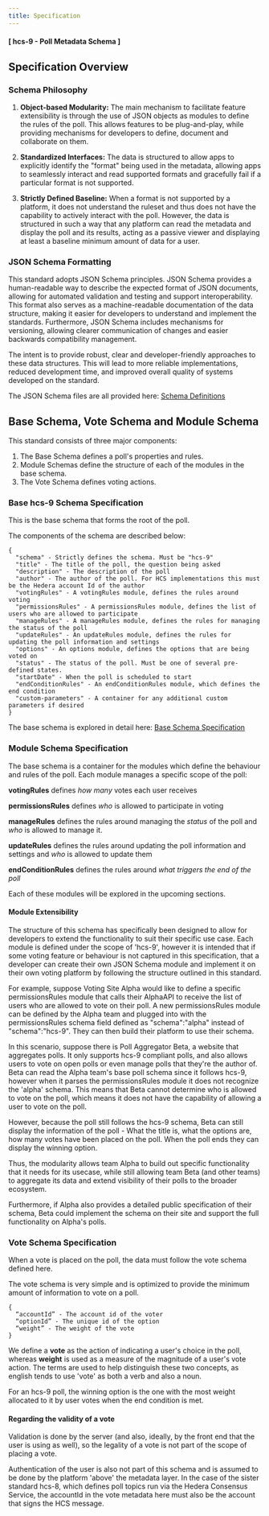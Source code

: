 ```yaml
---
title: Specification
---
```


#### [ hcs-9 - Poll Metadata Schema ]

## Specification Overview

### Schema Philosophy 

1. **Object-based Modularity:** The main mechanism to facilitate feature extensibility is through the use of JSON objects as modules to define the rules of the poll. This allows features to be plug-and-play, while providing mechanisms for developers to define, document and collaborate on them.

2. **Standardized Interfaces:** The data is structured to allow apps to explicitly identify the "format" being used in the metadata, allowing apps to seamlessly interact and read supported formats and gracefully fail if a particular format is not supported. 

3. **Strictly Defined Baseline:** When a format is not supported by a platform, it does not understand the ruleset and thus does not have the capability to actively interact with the poll. However, the data is structured in such a way that any platform can read the metadata and display the poll and its results, acting as a passive viewer and displaying at least a baseline minimum amount of data for a user.

### JSON Schema Formatting

This standard adopts JSON Schema principles. JSON Schema provides a human-readable way to describe the expected format of JSON documents, allowing for automated validation and testing and support interoperability. This format also serves as a machine-readable documentation of the data structure, making it easier for developers to understand and implement the standards. Furthermore, JSON Schema includes mechanisms for versioning, allowing clearer communication of changes and easier backwards compatibility management.

The intent is to provide robust, clear and developer-friendly approaches to these data structures. This will lead to more reliable implementations, reduced development time, and improved overall quality of systems developed on the standard.

The JSON Schema files are all provided here: [Schema Definitions](/docs/standards/hcs-9/schema-definitions)

## Base Schema, Vote Schema and Module Schema

This standard consists of three major components:

1. The Base Schema defines a poll's properties and rules.
2. Module Schemas define the structure of each of the modules in the base schema.
3. The Vote Schema defines voting actions.

### Base hcs-9 Schema Specification

This is the base schema that forms the root of the poll. 

The components of the schema are described below:

```
{
  "schema" - Strictly defines the schema. Must be "hcs-9"
  "title" - The title of the poll, the question being asked
  "description" - The description of the poll
  "author" - The author of the poll. For HCS implementations this must be the Hedera account Id of the author
  "votingRules" - A votingRules module, defines the rules around voting
  "permissionsRules" - A permissionsRules module, defines the list of users who are allowed to participate
  "manageRules" - A manageRules module, defines the rules for managing the status of the poll
  "updateRules" - An updateRules module, defines the rules for updating the poll information and settings
  "options" - An options module, defines the options that are being voted on
  "status" - The status of the poll. Must be one of several pre-defined states.
  "startDate" - When the poll is scheduled to start
  "endConditionRules" - An endConditionRules module, which defines the end condition
  "custom-parameters" - A container for any additional custom parameters if desired
}
```

The base schema is explored in detail here: [Base Schema Specification](base-schema)

### Module Schema Specification

The base schema is a container for the modules which define the behaviour and rules of the poll. Each module manages a specific scope of the poll:

**votingRules** defines *how many* votes each user receives

**permissionsRules** defines *who* is allowed to participate in voting

**manageRules** defines the rules around managing the *status* of the poll and *who* is allowed to manage it.

**updateRules** defines the rules around updating the poll information and settings and *who* is allowed to update them

**endConditionRules** defines the rules around *what triggers the end of the poll*

Each of these modules will be explored in the upcoming sections.

#### Module Extensibility

The structure of this schema has specifically been designed to allow for developers to extend the functionality to suit their specific use case. Each module is defined under the scope of 'hcs-9', however it is intended that if some voting feature or behaviour is not captured in this specification, that a developer can create their own JSON Schema module and implement it on their own voting platform by following the structure outlined in this standard.

For example, suppose Voting Site Alpha would like to define a specific permissionsRules module that calls their AlphaAPI to receive the list of users who are allowed to vote on their poll. A new permissionsRules module can be defined by the Alpha team and plugged into with the permissionsRules schema field defined as "schema":"alpha" instead of "schema":"hcs-9". They can then build their platform to use their schema.

In this scenario, suppose there is Poll Aggregator Beta, a website that aggregates polls. It only supports hcs-9 compliant polls, and also allows users to vote on open polls or even manage polls that they're the author of. Beta can read the Alpha team's base poll schema since it follows hcs-9, however when it parses the permissionsRules module it does not recognize the 'alpha' schema. This means that Beta cannot determine who is allowed to vote on the poll, which means it does not have the capability of allowing a user to vote on the poll.

However, because the poll still follows the hcs-9 schema, Beta can still display the information of the poll - What the title is, what the options are, how many votes have been placed on the poll. When the poll ends they can display the winning option.

Thus, the modularity allows team Alpha to build out specific functionality that it needs for its usecase, while still allowing team Beta (and other teams) to aggregate its data and extend visibility of their polls to the broader ecosystem.

Furthermore, if Alpha also provides a detailed public specification of their schema, Beta could implement the schema on their site and support the full functionality on Alpha's polls.

### Vote Schema Specification

When a vote is placed on the poll, the data must follow the vote schema defined here.

The vote schema is very simple and is optimized to provide the minimum amount of information to vote on a poll.

```
{
  “accountId” - The account id of the voter
  “optionId” - The unique id of the option
  “weight” - The weight of the vote
}
```

We define a **vote** as the action of indicating a user's choice in the poll, whereas **weight** is used as a measure of the magnitude of a user's vote action. The terms are used to help distinguish these two concepts, as english tends to use 'vote' as both a verb and also a noun.

For an hcs-9 poll, the winning option is the one with the most weight allocated to it by user votes when the end condition is met.

#### Regarding the validity of a vote

Validation is done by the server (and also, ideally, by the front end that the user is using as well), so the legality of a vote is not part of the scope of placing a vote. 

Authentication of the user is also not part of this schema and is assumed to be done by the platform 'above' the metadata layer. In the case of the sister standard hcs-8, which defines poll topics run via the Hedera Consensus Service, the accountId in the vote metadata here must also be the account that signs the HCS message.
